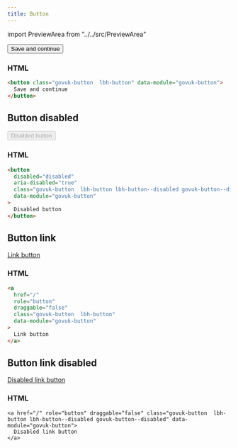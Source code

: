 ```yaml
---
title: Button
---
```


import PreviewArea from "../../src/PreviewArea"

<button class="govuk-button  lbh-button" data-module="govuk-button">
  Save and continue
</button>

### HTML

```html
<button class="govuk-button  lbh-button" data-module="govuk-button">
  Save and continue
</button>
```

## Button disabled

<button disabled="disabled" aria-disabled="true" class="govuk-button  lbh-button lbh-button--disabled govuk-button--disabled" data-module="govuk-button">
  Disabled button
</button>

### HTML

```html
<button
  disabled="disabled"
  aria-disabled="true"
  class="govuk-button  lbh-button lbh-button--disabled govuk-button--disabled"
  data-module="govuk-button"
>
  Disabled button
</button>
```

## Button link

<a href="/" role="button" draggable="false" class="govuk-button  lbh-button" data-module="govuk-button">
  Link button
</a>

### HTML

```html
<a
  href="/"
  role="button"
  draggable="false"
  class="govuk-button  lbh-button"
  data-module="govuk-button"
>
  Link button
</a>
```

## Button link disabled

<a href="/" role="button" draggable="false" class="govuk-button  lbh-button lbh-button--disabled govuk-button--disabled" data-module="govuk-button">
  Disabled link button
</a>

### HTML

```
<a href="/" role="button" draggable="false" class="govuk-button  lbh-button lbh-button--disabled govuk-button--disabled" data-module="govuk-button">
  Disabled link button
</a>
```
